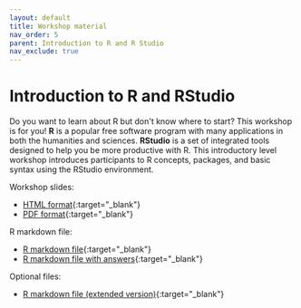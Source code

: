 ```yaml
---
layout: default
title: Workshop material
nav_order: 5
parent: Introduction to R and R Studio
nav_exclude: true
---
```


# Introduction to R and RStudio

Do you want to learn about R but don't know where to start? This workshop is for you! **R** is a popular free software program with many applications in both the humanities and sciences. **RStudio** is a set of integrated tools designed to help you be more productive with R. This introductory level workshop introduces participants to R concepts, packages, and basic syntax using the RStudio environment.

Workshop slides:
- [HTML format](slides/intro-r-studio.slides.html){:target="_blank"} 
- [PDF format](slides/intro-r-studio.pdf){:target="_blank"}

R markdown file:
- [R markdown file](slides/Intro%20to%20R%20workshop.Rmd){:target="_blank"}
- [R markdown file with answers](slides/Intro%20to%20R%20workshop%20with%20answers.Rmd){:target="_blank"}

Optional files:
- [R markdown file (extended version)](slides/Intro%20to%20R%20workshop%20(extended%20version).Rmd){:target="_blank"}
